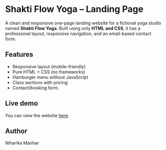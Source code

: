 # Shakti Flow Yoga – Landing Page

A clean and responsive one-page landing website for a fictional yoga studio named **Shakti Flow Yoga**. Built using only **HTML and CSS**, it has a professional layout, responsive navigation, and an email-based contact form.

## Features

- Responsive layout (mobile-friendly)
- Pure HTML + CSS (no frameworks)
- Hamburger menu without JavaScript
- Class sections with pricing
- Contact/booking form.

## Live demo
You can view the website [here](https://niharika-2212.github.io/Shakti-flow-yoga/).

## Author
Niharika Manhar
